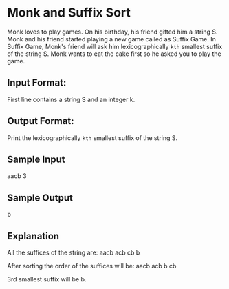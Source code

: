 # Monk and Suffix Sort

Monk loves to play games. On his birthday, his friend gifted him a string S. Monk and his friend started playing a new game called as Suffix Game. In Suffix Game, Monk's friend will ask him lexicographically `kth`
smallest suffix of the string S. Monk wants to eat the cake first so he asked you to play the game.

## Input Format:

First line contains a string S and an integer k.

## Output Format:

Print the lexicographically `kth` smallest suffix of the string S.

## Sample Input

aacb 3

## Sample Output

b

## Explanation

All the suffices of the string are:
aacb
acb
cb
b

After sorting the order of the suffices will be:
aacb
acb
b
cb

3rd smallest suffix will be b.
